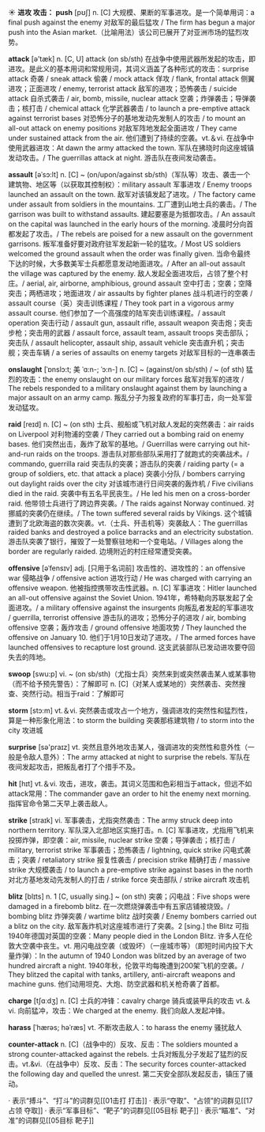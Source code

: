 ☀ <span class="category">**进攻 攻击：**</span>
<span class="vocabulary">**push**</span> [pʊʃ] 
<span class="definition">n. [C] 大规模、果断的军事进攻。是一个简单用词：</span>a final push against the enemy 对敌军的最后猛攻 / The firm has begun a major push into the Asian market.（比喻用法）该公司已展开了对亚洲市场的猛烈攻势。

<span class="vocabulary">**attack**</span> [ə'tæk] 
<span class="definition">n. [C, U] attack (on sb/sth) 在战争中使用武器所发起的攻击，即进攻。是此义的基本用词和常规用词，其词义涵盖了各种形式的攻击：</span>surprise attack 奇袭 / sneak attack 偷袭 / mock attack 佯攻 / flank, frontal attack 侧翼进攻；正面进攻 / enemy, terrorist attack 敌军的进攻；恐怖袭击 / suicide attack 自杀式袭击 / air, bomb, missile, nuclear attack 空袭；炸弹袭击；导弹袭击；核打击 / chemical attack 化学武器袭击 / to launch a pre-emptive attack against terrorist bases 对恐怖分子的基地发动先发制人的攻击 / to mount an all-out attack on enemy positions 对敌军阵地发起全面进攻 / They came under sustained attack from the air. 他们遭到了持续的空袭。<span class="definition">vt.＆vi. 在战争中使用武器进攻：</span>At dawn the army attacked the town. 军队在拂晓时向这座城镇发动攻击。/ The guerrillas attack at night. 游击队在夜间发动袭击。
           
<span class="vocabulary">**assault**</span> [əˈsɔ:lt]
<span class="definition">n. [C] ~ (on/upon/against sb/sth)（军队等）攻击、袭击一个建筑物、地区等（以获取其控制权）：</span>military assault 军事进攻 / Enemy troops launched an assault on the town. 敌军对该镇发起了进攻。/ The factory came under assault from soldiers in the mountains. 工厂遭到山地士兵的袭击。/ The garrison was built to withstand assaults. 建起要塞是为抵御攻击。/ An assault on the capital was launched in the early hours of the morning. 凌晨时分向首都发起了攻击。/ The rebels are poised for a new assault on the government garrisons. 叛军准备好要对政府驻军发起新一轮的猛攻。/ Most US soldiers welcomed the ground assault when the order was finally given. 当命令最终下达的时候，大多数美军士兵都愿意发动地面进攻。/ After an all-out assault the village was captured by the enemy. 敌人发起全面进攻后，占领了整个村庄。/ aerial, air, airborne, amphibious, ground assault 空中打击；空袭；空降突击；两栖进攻；地面进攻 / air assaults by fighter planes 战斗机进行的空袭 / assault course（英）突击训练课程 / They took part in a vigorous army assault course. 他们参加了一个高强度的陆军突击训练课程。/ assault operation 突击行动 / assault gun, assault rifle, assault weapon 突击炮；突击步枪；突击用的武器 / assault force, assault team, assault troops 突击部队；突击队 / assault helicopter, assault ship, assault vehicle 突击直升机；突击舰；突击车辆 / a series of assaults on enemy targets 对敌军目标的一连串袭击
            
<span class="vocabulary">**onslaught**</span> [ˈɒnslɔ:t; 美 ˈɑ:n-; ˈɔ:n-]
<span class="definition">n. [C] ~ (against/on sb/sth) / ~ (of sth) 猛烈的攻击：</span>the enemy onslaught on our military forces 敌军对我军的进攻 / The rebels responded to a military onslaught against them by launching a major assault on an army camp. 叛乱分子为报复政府的军事打击，向一处军营发动猛攻。
            
<span class="vocabulary">**raid**</span> [reɪd]
<span class="definition">n. [C] ~ (on sth) 士兵、舰船或飞机对敌人发起的突然袭击：</span>air raids on Liverpool 对利物浦的空袭 / They carried out a bombing raid on enemy bases. 他们突然出击，轰炸了敌军的基地。/ Guerrillas were carrying out hit-and-run raids on the troops. 游击队对那些部队采用打了就跑式的突袭战术。/ commando, guerrilla raid 突击队的突袭；游击队的突袭 / raiding party (= a group of soldiers, etc. that attack a place) 突袭小分队 / bombers carrying out daylight raids over the city 对该城市进行日间突袭的轰炸机 / Five civilians died in the raid. 突袭中有五名平民丧生。/ He led his men on a cross-border raid. 他带领士兵进行了跨边界突袭。/ The raids against Norway continued. 对挪威的突袭仍在继续。/ The town suffered several raids by Vikings. 这个城镇遭到了北欧海盗的数次突袭。<span class="definition">vt.（士兵、歼击机等）突袭敌人：</span>The guerrillas raided banks and destroyed a police barracks and an electricity substation. 游击队突袭了银行，摧毁了一处警察驻地和一个变电站。/ Villages along the border are regularly raided. 边境附近的村庄经常遭受突袭。
                      
<span class="vocabulary">**offensive**</span> [əˈfensɪv]
<span class="definition">adj. [只用于名词前] 攻击性的、进攻性的：</span>an offensive war 侵略战争 / offensive action 进攻行动 / He was charged with carrying an offensive weapon. 他被指控携带攻击性武器。<span class="definition">n. [C] 军事进攻：</span>Hitler launched an all-out offensive against the Soviet Union. 1941年，希特勒向苏联发起了全面进攻。/ a military offensive against the insurgents 向叛乱者发起的军事进攻 / guerrilla, terrorist offensive 游击队的进攻；恐怖分子的进攻 / air, bombing offensive 空袭；轰炸攻击 / ground offensive 地面攻势 / They launched the offensive on January 10. 他们于1月10日发动了进攻。/ The armed forces have launched offensives to recapture lost ground. 这支武装部队已发动进攻要夺回失去的阵地。

<span class="vocabulary">**swoop**</span> [swu:p]
<span class="definition">vi. ~ (on sb/sth)（尤指士兵）突然来到或突然袭击某人或某事物（而不给予预先警告）：</span>了解即可 <span class="definition">n. [C]（对某人或某地的）突然袭击、突然搜查、突然行动。相当于raid：</span>了解即可

<span class="vocabulary">**storm**</span> [stɔ:m] 
<span class="definition">vt.＆vi. 突然袭击或攻占一个地方，强调进攻的突然性和猛烈性，算是一种形象化用法：</span>to storm the building 突袭那栋建筑物 / to storm into the city 攻进城

<span class="vocabulary">**surprise**</span> [sə'praɪz] 
<span class="definition">vt. 突然且意外地攻击某人，强调进攻的突然性和意外性（一般是令敌人意外）：</span>The army attacked at night to surprise the rebels. 军队在夜间发起攻击，把叛乱者打了个措手不及。

<span class="vocabulary">**hit**</span> [hɪt] 
<span class="definition">vt.＆vi. 攻击，进攻，袭击。其词义范围和色彩相当于attack，但远不如attack常用：</span>The commander gave an order to hit the enemy next morning. 指挥官命令第二天早上袭击敌人。

<span class="vocabulary">**strike**</span> [straɪk] 
<span class="definition">vi. 军事袭击，尤指突然袭击：</span>The army struck deep into northern territory. 军队深入北部地区实施打击。<span class="definition">n. [C] 军事进攻，尤指用飞机来投掷炸弹，即空袭：</span>air, missile, nuclear strike 空袭；导弹袭击；核打击 / military, terrorist strike 军事袭击；恐怖袭击 / lightning, quick strike 闪电式袭击；突袭 / retaliatory strike 报复性袭击 / precision strike 精确打击 / massive strike 大规模袭击 / to launch a pre-emptive strike against bases in the north 对北方基地发动先发制人的打击 / strike force 突击部队 / strike aircraft 攻击机
           
<span class="vocabulary">**blitz**</span> [blɪts]
<span class="definition">n. 1 [C, usually sing.] ~ (on sth) 突袭；闪电战：</span>Five shops were damaged in a firebomb blitz. 在一次燃烧弹袭击中有五家店铺被烧毁。/ bombing blitz 炸弹突袭 / wartime blitz 战时突袭 / Enemy bombers carried out a blitz on the city. 敌军轰炸机对这座城市进行了突袭。<span class="definition">2 [sing.] the Blitz 可指1940年德国对英国的空袭：</span>Many people died in the London Blitz. 许多人在伦敦大空袭中丧生。<span class="definition">vt. 用闪电战空袭（或毁坏）（一座城市等）（即短时间内投下大量炸弹）：</span>In the autumn of 1940 London was blitzed by an average of two hundred aircraft a night. 1940年秋，伦敦平均每晚遭到200架飞机的空袭。/ They blitzed the capital with tanks, artillery, anti-aircraft weapons and machine guns. 他们动用坦克、大炮、防空武器和机关枪奇袭了首都。

<span class="vocabulary">**charge**</span> [tʃɑːdӡ] 
<span class="definition">n. [C] 士兵的冲锋：</span>cavalry charge 骑兵或装甲兵的攻击 <span class="definition">vt.＆vi. 向前猛冲，攻击：</span>We charged at the enemy. 我们向敌人发起冲锋。

<span class="vocabulary">**harass**</span> [ˈhærəs; həˈræs]
<span class="definition">vt. 不断攻击敌人：</span>to harass the enemy 骚扰敌人 
           
<span class="vocabulary">**counter-attack**</span>
<span class="definition">n. [C]（战争中的）反攻、反击：</span>The soldiers mounted a strong counter-attacked against the rebels. 士兵对叛乱分子发起了猛烈的反击。<span class="definition">vt.&vi.（在战争中）反攻、反击：</span>The security forces counter-attacked the following day and quelled the unrest. 第二天安全部队发起反击，镇压了骚动。

· 表示“搏斗”、“打斗”的词群见[[01击打 打击]]
· 表示“夺取”、“占领”的词群见[[17占领 夺取]]
· 表示“军事目标”、“靶子”的词群见[[05目标 靶子]]
· 表示“瞄准”、“对准”的词群见[[05目标 靶子]]
